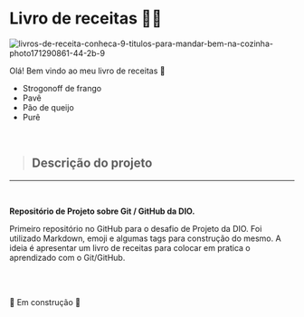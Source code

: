 # Livro de receitas :man_cook:

![livros-de-receita-conheca-9-titulos-para-mandar-bem-na-cozinha-photo171290861-44-2b-9](https://user-images.githubusercontent.com/107076858/196004739-816d62ba-b607-4744-a191-751012549c3b.jpg)


Olá! Bem vindo ao meu livro de receitas :wave:

 - Strogonoff de frango
 - Pavê
 - Pão de queijo
 - Purê



<br>

> ## **Descrição do projeto**
---
<br>

**Repositório de Projeto sobre Git / GitHub da DIO.**

Primeiro repositório no GitHub para o desafio de Projeto da DIO. Foi utilizado Markdown, emoji e algumas tags para construção do mesmo. A ideia é apresentar um livro de receitas para colocar em pratica o aprendizado com o Git/GitHub.

<br>
<br>


 :construction: Em construção :construction: